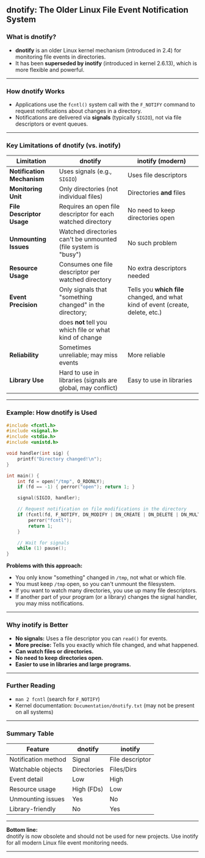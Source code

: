 ## dnotify: The Older Linux File Event Notification System

### What is dnotify?

- **dnotify** is an older Linux kernel mechanism (introduced in 2.4) for monitoring file events in directories.
- It has been **superseded by inotify** (introduced in kernel 2.6.13), which is more flexible and powerful.

---

### How dnotify Works

- Applications use the `fcntl()` system call with the `F_NOTIFY` command to request notifications about changes in a directory.
- Notifications are delivered via **signals** (typically `SIGIO`), not via file descriptors or event queues.

---

### Key Limitations of dnotify (vs. inotify)

| Limitation                        | dnotify                                                                 | inotify (modern)                |
|------------------------------------|------------------------------------------------------------------------|---------------------------------|
| **Notification Mechanism**         | Uses signals (e.g., `SIGIO`)                                           | Uses file descriptors           |
| **Monitoring Unit**                | Only directories (not individual files)                                | Directories **and** files       |
| **File Descriptor Usage**          | Requires an open file descriptor for each watched directory            | No need to keep directories open|
| **Unmounting Issues**              | Watched directories can't be unmounted (file system is "busy")         | No such problem                 |
| **Resource Usage**                 | Consumes one file descriptor per watched directory                     | No extra descriptors needed     |
| **Event Precision**                | Only signals that "something changed" in the directory;                | Tells you **which file** changed, and what kind of event (create, delete, etc.) |
|                                    | does **not** tell you which file or what kind of change                |                                 |
| **Reliability**                    | Sometimes unreliable; may miss events                                  | More reliable                   |
| **Library Use**                    | Hard to use in libraries (signals are global, may conflict)            | Easy to use in libraries        |

---

### Example: How dnotify is Used

```c
#include <fcntl.h>
#include <signal.h>
#include <stdio.h>
#include <unistd.h>

void handler(int sig) {
    printf("Directory changed!\n");
}

int main() {
    int fd = open("/tmp", O_RDONLY);
    if (fd == -1) { perror("open"); return 1; }

    signal(SIGIO, handler);

    // Request notification on file modifications in the directory
    if (fcntl(fd, F_NOTIFY, DN_MODIFY | DN_CREATE | DN_DELETE | DN_MULTISHOT) == -1) {
        perror("fcntl");
        return 1;
    }

    // Wait for signals
    while (1) pause();
}
```

**Problems with this approach:**
- You only know "something" changed in `/tmp`, not what or which file.
- You must keep `/tmp` open, so you can't unmount the filesystem.
- If you want to watch many directories, you use up many file descriptors.
- If another part of your program (or a library) changes the signal handler, you may miss notifications.

---

### Why inotify is Better

- **No signals:** Uses a file descriptor you can `read()` for events.
- **More precise:** Tells you exactly which file changed, and what happened.
- **Can watch files or directories.**
- **No need to keep directories open.**
- **Easier to use in libraries and large programs.**

---

### Further Reading

- `man 2 fcntl` (search for `F_NOTIFY`)
- Kernel documentation: `Documentation/dnotify.txt` (may not be present on all systems)

---

### Summary Table

| Feature                | dnotify         | inotify         |
|------------------------|-----------------|-----------------|
| Notification method    | Signal          | File descriptor |
| Watchable objects      | Directories     | Files/Dirs      |
| Event detail           | Low             | High            |
| Resource usage         | High (FDs)      | Low             |
| Unmounting issues      | Yes             | No              |
| Library-friendly       | No              | Yes             |

---

**Bottom line:**  
dnotify is now obsolete and should not be used for new projects. Use inotify for all modern Linux file event monitoring needs.

---
